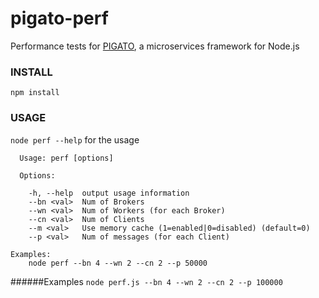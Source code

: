 pigato-perf
===========

Performance tests for [PIGATO](https://github.com/prdn/pigato), a microservices framework for Node.js

### INSTALL
```npm install```


### USAGE 
```node perf --help``` for the usage
```
  Usage: perf [options]

  Options:

    -h, --help  output usage information
    --bn <val>  Num of Brokers
    --wn <val>  Num of Workers (for each Broker)
    --cn <val>  Num of Clients
    --m <val>   Use memory cache (1=enabled|0=disabled) (default=0)
    --p <val>   Num of messages (for each Client)

Examples:
	node perf --bn 4 --wn 2 --cn 2 --p 50000
```

######Examples
```node perf.js --bn 4 --wn 2 --cn 2 --p 100000```
